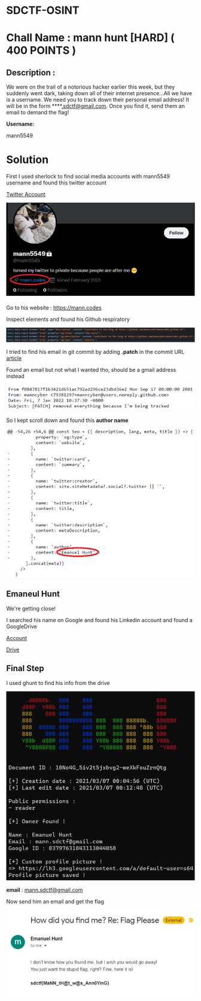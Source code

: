 # SDCTF-OSINT
# **Chall Name** : mann hunt [HARD] ( 400 POINTS )
## Description : 
We were on the trail of a notorious hacker earlier this week, but they suddenly went dark, taking down all of their internet presence...All we have is a username. We need you to track down their personal email address! It will be in the form ****.sdctf@gmail.com. Once you find it, send them an email to demand the flag!

**Username:**

mann5549

# Solution 

First I used sherlock to find social media accounts with mann5549 username and found this twitter account

[Twitter Account](https://twitter.com/mann5549) 

![Twitter](https://raw.githubusercontent.com/toomhufm/SDCTF-OSINT/main/img/mannweb.png)

Go to his website : https://mann.codes

Inspect elements and found his Github respiratory 

![Respiratory](https://raw.githubusercontent.com/toomhufm/SDCTF-OSINT/main/img/git.png)

I tried to find his email in git commit by adding **.patch** in the commit URL 
[article](https://www.nymeria.io/blog/how-to-manually-find-email-addresses-for-github-users)

Found an email but not what I wanted tho, should be a gmail address instead 

![Img](https://raw.githubusercontent.com/toomhufm/SDCTF-OSINT/main/img/gitmail.png)

So I kept scroll down and found this **author name** 


![Author](https://raw.githubusercontent.com/toomhufm/SDCTF-OSINT/main/img/author.png)

## Emaneul Hunt 

We're getting close! 

I searched his name on Google and found his Linkedin account and found a GoogleDrive 

[Account](https://www.linkedin.com/in/emanuel-hunt-34749a207/)

[Drive](https://drive.google.com/file/d/10No4G_5iv2t5jxbvg2-weXkFouZrnQtg/view?usp=sharing)

## **Final Step** 

I used ghunt to find his info from the drive 

![Img](https://raw.githubusercontent.com/toomhufm/SDCTF-OSINT/main/img/ghunt.png)

__email__ : mann.sdctf@gmail.com

Now send him an email and get the flag 

![Flag](https://raw.githubusercontent.com/toomhufm/SDCTF-OSINT/main/img/flag.png)





